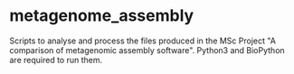 metagenome_assembly
===================

Scripts to analyse and process the files produced in the MSc Project "A comparison of metagenomic assembly software". Python3 and BioPython are required to run them.
